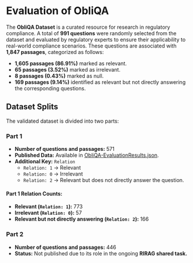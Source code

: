 
# Evaluation of ObliQA

The **ObliQA Dataset** is a curated resource for research in regulatory compliance. A total of **991 questions** were randomly selected from the dataset and evaluated by regulatory experts to ensure their applicability to real-world compliance scenarios. These questions are associated with **1,847 passages**, categorized as follows:

-   **1,605 passages (86.91%)** marked as relevant.
-   **65 passages (3.52%)** marked as irrelevant.
-   **8 passages (0.43%)** marked as null.
-   **169 passages (9.14%)** identified as relevant but not directly answering the corresponding questions.
## Dataset Splits

The validated dataset is divided into two parts:

### Part 1

-   **Number of questions and passages:** 571
-   **Published Data:** Available in [ObliQA-EvaluationResults.json](https://github.com/RegNLP/ObliQADataset/blob/main/scripts/ObliQA-EvaluationResults.json).
-   **Additional Key:** `Relation`
    -   `Relation: 1` → Relevant
    -   `Relation: 0` → Irrelevant
    -   `Relation: 2` → Relevant but does not directly answer the question.

#### Part 1 Relation Counts:

-   **Relevant (`Relation: 1`):** 773
-   **Irrelevant (`Relation: 0`):** 57
-   **Relevant but not directly answering (`Relation: 2`):** 166

### Part 2

-   **Number of questions and passages:** 446
-   **Status:** Not published due to its role in the ongoing **RIRAG shared task.**
